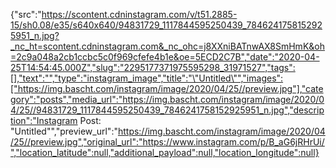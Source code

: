 {"src":"https://scontent.cdninstagram.com/v/t51.2885-15/sh0.08/e35/s640x640/94831729_1117844595250439_7846241758152925951_n.jpg?_nc_ht=scontent.cdninstagram.com&_nc_ohc=j8XXniBATnwAX8SmHmK&oh=2c9a048a2cb1ccbc5c0f969cfefe4b1e&oe=5ECD2C7B","date":"2020-04-25T14:54:45.000Z","slug":"2295177371975595298_31971527","tags":[],"text":"","type":"instagram_image","title":"\"Untitled\"","images":["https://img.bascht.com/instagram/image/2020/04/25//preview.jpg"],"category":"posts","media_url":"https://img.bascht.com/instagram/image/2020/04/25//94831729_1117844595250439_7846241758152925951_n.jpg","description":"Instagram Post: \"Untitled\"","preview_url":"https://img.bascht.com/instagram/image/2020/04/25//preview.jpg","original_url":"https://www.instagram.com/p/B_aG6jRHrUi/","location_latitude":null,"additional_payload":null,"location_longitude":null}